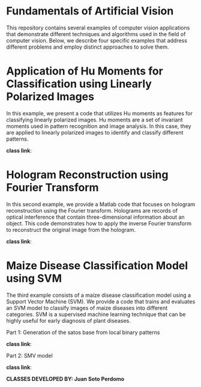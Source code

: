 # Fundamentals of Artificial Vision

This repository contains several examples of computer vision applications that demonstrate different techniques and algorithms used in the field of computer vision. Below, we describe four specific examples that address different problems and employ distinct approaches to solve them.

# Application of Hu Moments for Classification using Linearly Polarized Images

In this example, we present a code that utilizes Hu moments as features for classifying linearly polarized images. Hu moments are a set of invariant moments used in pattern recognition and image analysis. In this case, they are applied to linearly polarized images to identify and classify different patterns.

**class link**:


# Hologram Reconstruction using Fourier Transform

In this second example, we provide a Matlab code that focuses on hologram reconstruction using the Fourier transform. Holograms are records of optical interference that contain three-dimensional information about an object. This code demonstrates how to apply the inverse Fourier transform to reconstruct the original image from the hologram.

**class link**:


# Maize Disease Classification Model using SVM

The third example consists of a maize disease classification model using a Support Vector Machine (SVM). We provide a code that trains and evaluates an SVM model to classify images of maize diseases into different categories. SVM is a supervised machine learning technique that can be highly useful for early diagnosis of plant diseases.

Part 1: Generation of the satos base from local binary patterns 

**class link**:

Part 2: SMV model 

**class link**:


**CLASSES DEVELOPED BY: Juan Soto Perdomo**
